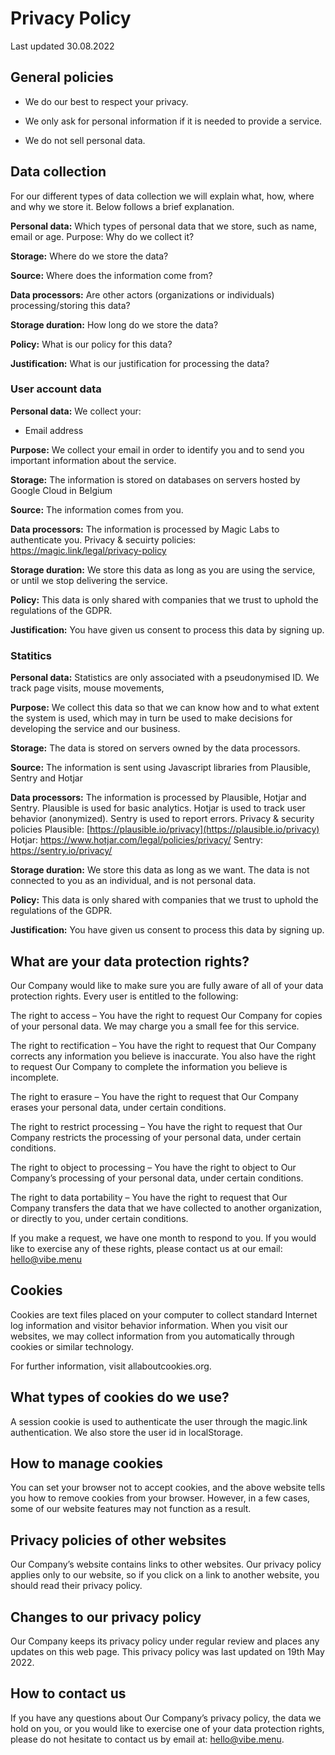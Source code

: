 # Privacy Policy

 Last updated 30.08.2022

## General policies

-   We do our best to respect your privacy.
    
-   We only ask for personal information if it is needed to provide a service.
    
-   We do not sell personal data.
    

## Data collection

For our different types of data collection we will explain what, how, where and why we store it. Below follows a brief explanation.

**Personal data:** Which types of personal data that we store, such as name, email or age. Purpose: Why do we collect it? 

**Storage:** Where do we store the data? 

**Source:** Where does the information come from? 

**Data processors:** Are other actors (organizations or individuals) processing/storing this data? 

**Storage duration:** How long do we store the data? 

**Policy:** What is our policy for this data?

**Justification:** What is our justification for processing the data?


### User account data

**Personal data:** We collect your:
-   Email address
    

**Purpose:** We collect your email in order to identify you and to send you important information about the service.

**Storage:** The information is stored on databases on servers hosted by Google Cloud in Belgium

**Source:** The information comes from you.

**Data processors:** The information is processed by Magic Labs to authenticate you. 
Privacy & secuirty policies:
https://magic.link/legal/privacy-policy

**Storage duration:** We store this data as long as you are using the service, or until we stop delivering the service.

**Policy:** This data is only shared with companies that we trust to uphold the regulations of the GDPR.

**Justification:** You have given us consent to process this data by signing up.  


### Statitics

**Personal data:** Statistics are only associated with a pseudonymised ID. We track page visits, mouse movements, 
    

**Purpose:** 
We collect this data so that we can know how and to what extent
the system is used, which may in turn be used to make decisions
for developing the service and our business.

**Storage:** The data is stored on servers owned by the data processors.

**Source:** The information is sent using Javascript libraries from Plausible, Sentry and Hotjar

**Data processors:** The information is processed by Plausible, Hotjar and Sentry. Plausible is used for basic analytics. Hotjar is used to track user behavior (anonymized). Sentry is used to report errors.
Privacy & security policies
Plausible:
[https://plausible.io/privacy](https://plausible.io/privacy)
Hotjar:
https://www.hotjar.com/legal/policies/privacy/
Sentry:
https://sentry.io/privacy/

**Storage duration:** We store this data as long as we want. The data is not connected
to you as an individual, and is not personal data.

**Policy:** This data is only shared with companies that we trust to uphold
the regulations of the GDPR.

**Justification:** You have given us consent to process this data by signing up.  

## What are your data protection rights?

Our Company would like to make sure you are fully aware of all of your data protection rights. Every user is entitled to the following: 

The right to access – You have the right to request Our Company for copies of your personal data. We may charge you a small fee for this service. 

The right to rectification – You have the right to request that Our Company corrects any information you believe is inaccurate. You also have the right to request Our Company to complete the information you believe is incomplete. 

The right to erasure – You have the right to request that Our Company erases your personal data, under certain conditions.   

The right to restrict processing – You have the right to request that Our Company restricts the processing of your personal data, under certain conditions.   

The right to object to processing – You have the right to object to Our Company’s processing of your personal data, under certain conditions. 

The right to data portability – You have the right to request that Our Company transfers the data that we have collected to another organization, or directly to you, under certain conditions. 

If you make a request, we have one month to respond to you. If you would like to exercise any of these rights, please contact us at our email: hello@vibe.menu
  

## Cookies

Cookies are text files placed on your computer to collect standard Internet log information and visitor behavior information. When you visit our websites, we may collect information from you automatically through cookies or similar technology.

For further information, visit allaboutcookies.org.

  

## What types of cookies do we use?

A session cookie is used to authenticate the user through the magic.link authentication.
We also store the user id in localStorage.

## How to manage cookies
You can set your browser not to accept cookies, and the above website tells you how to remove cookies from your browser. However, in a few cases, some of our website features may not function as a result.

## Privacy policies of other websites
Our Company’s website contains links to other websites. Our privacy policy applies only to our website, so if you click on a link to another website, you should read their privacy policy.

## Changes to our privacy policy
Our Company keeps its privacy policy under regular review and places any updates on this web page. This privacy policy was last updated on 19th May 2022.

## How to contact us
If you have any questions about Our Company’s privacy policy, the data we hold on you, or you would like to exercise one of your data protection rights, please do not hesitate to contact us by email at: hello@vibe.menu.
